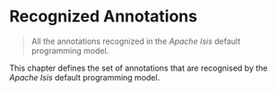 Recognized Annotations
======================

> All the annotations recognized in the *Apache Isis* default
> programming model.

This chapter defines the set of annotations that are recognised by the
*Apache Isis* default programming model.
